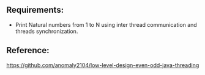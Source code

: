 ## Requirements:

- Print Natural numbers from 1 to N using inter thread communication and threads synchronization.

## Reference:
https://github.com/anomaly2104/low-level-design-even-odd-java-threading
